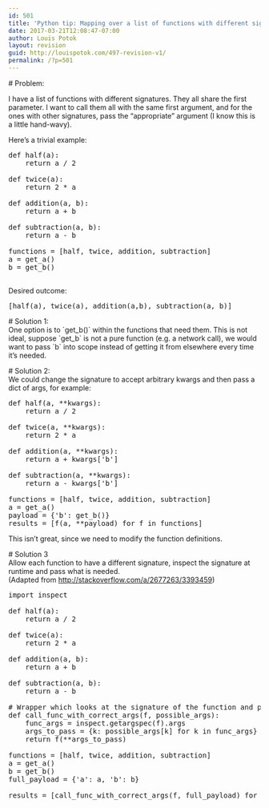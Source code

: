 ```yaml
---
id: 501
title: 'Python tip: Mapping over a list of functions with different signatures'
date: 2017-03-21T12:08:47-07:00
author: Louis Potok
layout: revision
guid: http://louispotok.com/497-revision-v1/
permalink: /?p=501
---
```

\# Problem:

I have a list of functions with different signatures. They all share the first parameter. I want to call them all with the same first argument, and for the ones with other signatures, pass the &#8220;appropriate&#8221; argument (I know this is a little hand-wavy).

Here&#8217;s a trivial example:

<pre class="brush: python; title: ; notranslate" title="">def half(a):
    return a / 2

def twice(a):
    return 2 * a

def addition(a, b):
    return a + b

def subtraction(a, b):
    return a - b

functions = [half, twice, addition, subtraction]
a = get_a()
b = get_b()

</pre>

Desired outcome:

<pre class="brush: python; title: ; notranslate" title="">[half(a), twice(a), addition(a,b), subtraction(a, b)]
</pre>

\# Solution 1:  
One option is to \`get\_b()\` within the functions that need them. This is not ideal, suppose \`get\_b\` is not a pure function (e.g. a network call), we would want to pass \`b\` into scope instead of getting it from elsewhere every time it&#8217;s needed.

\# Solution 2:  
We could change the signature to accept arbitrary kwargs and then pass a dict of args, for example:

<pre class="brush: python; title: ; notranslate" title="">def half(a, **kwargs):
    return a / 2

def twice(a, **kwargs):
    return 2 * a

def addition(a, **kwargs):
    return a + kwargs['b']

def subtraction(a, **kwargs):
    return a - kwargs['b']

functions = [half, twice, addition, subtraction]
a = get_a()
payload = {'b': get_b()}
results = [f(a, **payload) for f in functions]
</pre>

This isn&#8217;t great, since we need to modify the function definitions.

\# Solution 3  
Allow each function to have a different signature, inspect the signature at runtime and pass what is needed.  
(Adapted from http://stackoverflow.com/a/2677263/3393459)

<pre class="brush: python; title: ; notranslate" title="">import inspect

def half(a):
    return a / 2

def twice(a):
    return 2 * a

def addition(a, b):
    return a + b

def subtraction(a, b):
    return a - b

# Wrapper which looks at the signature of the function and passes the correct args
def call_func_with_correct_args(f, possible_args):
    func_args = inspect.getargspec(f).args
    args_to_pass = {k: possible_args[k] for k in func_args}
    return f(**args_to_pass)

functions = [half, twice, addition, subtraction]
a = get_a()
b = get_b()
full_payload = {'a': a, 'b': b}

results = [call_func_with_correct_args(f, full_payload) for f in functions]

</pre>